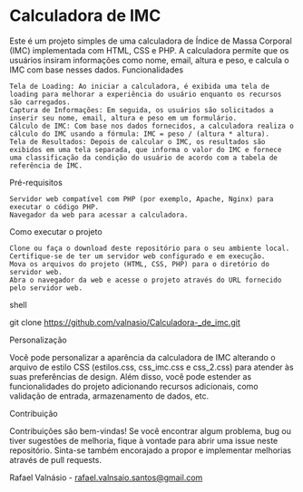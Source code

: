 # Calculadora de IMC

Este é um projeto simples de uma calculadora de Índice de Massa Corporal (IMC) implementada com HTML, CSS e PHP. A calculadora permite que os usuários insiram informações como nome, email, altura e peso, e calcula o IMC com base nesses dados.
Funcionalidades

    Tela de Loading: Ao iniciar a calculadora, é exibida uma tela de loading para melhorar a experiência do usuário enquanto os recursos são carregados.
    Captura de Informações: Em seguida, os usuários são solicitados a inserir seu nome, email, altura e peso em um formulário.
    Cálculo de IMC: Com base nos dados fornecidos, a calculadora realiza o cálculo do IMC usando a fórmula: IMC = peso / (altura * altura).
    Tela de Resultados: Depois de calcular o IMC, os resultados são exibidos em uma tela separada, que informa o valor do IMC e fornece uma classificação da condição do usuário de acordo com a tabela de referência de IMC.

Pré-requisitos

    Servidor web compatível com PHP (por exemplo, Apache, Nginx) para executar o código PHP.
    Navegador da web para acessar a calculadora.

Como executar o projeto

    Clone ou faça o download deste repositório para o seu ambiente local.
    Certifique-se de ter um servidor web configurado e em execução.
    Mova os arquivos do projeto (HTML, CSS, PHP) para o diretório do servidor web.
    Abra o navegador da web e acesse o projeto através do URL fornecido pelo servidor web.

shell

git clone https://github.com/valnasio/Calculadora-_de_imc.git

Personalização

Você pode personalizar a aparência da calculadora de IMC alterando o arquivo de estilo CSS (estilos.css, css_imc.css e css_2.css) para atender às suas preferências de design. Além disso, você pode estender as funcionalidades do projeto adicionando recursos adicionais, como validação de entrada, armazenamento de dados, etc.

Contribuição

Contribuições são bem-vindas! Se você encontrar algum problema, bug ou tiver sugestões de melhoria, fique à vontade para abrir uma issue neste repositório. Sinta-se também encorajado a propor e implementar melhorias através de pull requests.



Rafael Valnásio - rafael.valnsaio.santos@gmail.com
